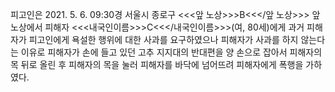피고인은 2021. 5. 6. 09:30경 서울시 종로구 <<<앞 노상>>>B<<</앞 노상>>> 앞 노상에서 피해자 <<<내국인이름>>>C<<</내국인이름>>>(여, 80세)에게 과거 피해자가 피고인에게 욕설한 행위에 대한 사과를 요구하였으나 피해자가 사과를 하지 않는다는 이유로 피해자가 손에 들고 있던 고추 지지대의 반대편을 양 손으로 잡아서 피해자의 목 뒤로 올린 후 피해자의 목을 눌러 피해자를 바닥에 넘어뜨려 피해자에게 폭행을 가하였다.